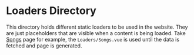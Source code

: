 # Loaders Directory

This directory holds different static loaders to be used in the website. They are just placeholders that are visible when a content is being loaded. Take [Songs](https://yuricunha.com/me/songs) page for example, the `Loaders/Songs.vue` is used until the data is fetched and page is generated.
